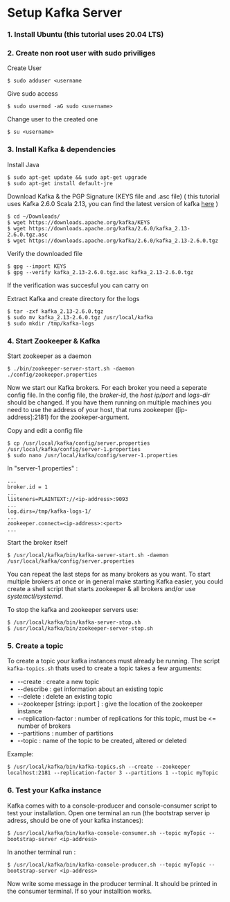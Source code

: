 # Setup Kafka Server
### 1.  Install Ubuntu (this tutorial uses 20.04 LTS)
### 2.  Create non root user with sudo priviliges
Create User 
````
$ sudo adduser <username
````
Give sudo access
````
$ sudo usermod -aG sudo <username>
````
Change user to the created one
````
$ su <username>
````
  
### 3. Install Kafka & dependencies
Install Java
````
$ sudo apt-get update && sudo apt-get upgrade
$ sudo apt-get install default-jre
````
Download Kafka & the PGP Signature (KEYS file and .asc file)
( this tutorial uses Kafka 2.6.0 Scala 2.13, you can find the latest version of kafka [here](https://downloads.apache.org/kafka/2.6.0/kafka_2.13-2.6.0.tgz.asc) )
````
$ cd ~/Downloads/
$ wget https://downloads.apache.org/kafka/KEYS 
$ wget https://downloads.apache.org/kafka/2.6.0/kafka_2.13-2.6.0.tgz.asc
$ wget https://downloads.apache.org/kafka/2.6.0/kafka_2.13-2.6.0.tgz
````
Verify the downloaded file
````
$ gpg --import KEYS
$ gpg --verify kafka_2.13-2.6.0.tgz.asc kafka_2.13-2.6.0.tgz
````
If the verification was succesful you can carry on

Extract Kafka and create directory for the logs
````
$ tar -zxf kafka_2.13-2.6.0.tgz
$ sudo mv kafka_2.13-2.6.0.tgz /usr/local/kafka
$ sudo mkdir /tmp/kafka-logs 
````

### 4. Start Zookeeper & Kafka 
Start zookeeper as a daemon
````
$ ./bin/zookeeper-server-start.sh -daemon ./config/zookeeper.properties
````
Now we start our Kafka brokers. For each broker you need a seperate config file. In the config file, the *broker-id*, the *host ip/port* and *logs-dir* should be changed. If you have them running on multiple machines you need to use the address of your host, that runs zookeeper ([ip-address]:2181) for the zookeper-argument.

Copy and edit a config file
````
$ cp /usr/local/kafka/config/server.properties /usr/local/kafka/config/server-1.properties 
$ sudo nano /usr/local/kafka/config/server-1.properties
````
In "server-1.properties" :
````
...
broker.id = 1
... 
listeners=PLAINTEXT://<ip-address>:9093
... 
log.dirs=/tmp/kafka-logs-1/
...
zookeeper.connect=<ip-address>:<port>
...
````
Start the broker itself 
````
$ /usr/local/kafka/bin/kafka-server-start.sh -daemon /usr/local/kafka/config/server.properties 
````
You can repeat the last steps for as many brokers as you want. 
To start multiple brokers at once or in general make starting Kafka easier, you could create a shell script that starts zookeeper & all brokers and/or use *systemctl/systemd*. 

To stop the kafka and zookeeper servers use: 
````
$ /usr/local/kafka/bin/kafka-server-stop.sh
$ /usr/local/kafka/bin/zookeeper-server-stop.sh 
````

### 5. Create a topic 
To create a topic your kafka instances must already be running. The script `kafka-topics.sh` thats used to create a topic takes a few arguments:
- --create : create a new topic 
- --describe : get information about an existing topic
- --delete : delete an existing topic 
- --zookeeper [string: ip:port ] : give the location of the zookeeper instance
- --replication-factor : number of replications for this topic, must be <= number of brokers
- --partitions : number of partitions 
- --topic : name of the topic to be created, altered or deleted

Example:
````
$ /usr/local/kafka/bin/kafka-topics.sh --create --zookeeper localhost:2181 --replication-factor 3 --partitions 1 --topic myTopic 
````

### 6. Test your Kafka instance 
Kafka comes with to a console-producer and console-consumer script to test your installation. Open one terminal an run (the bootstrap server ip adress, should be one of your kafka instances): 
````
$ /usr/local/kafka/bin/kafka-console-consumer.sh --topic myTopic --bootstrap-server <ip-address>  
````
In another terminal run : 
````
$ /usr/local/kafka/bin/kafka-console-producer.sh --topic myTopic --bootstrap-server <ip-address>  
````
Now write some message in the producer terminal. It should be printed in the consumer terminal. If so your installtion works. 
